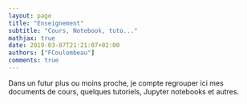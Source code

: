 ```yaml
---
layout: page
title: "Enseignement"
subtitle: "Cours, Notebook, tuto..."
mathjax: true
date: 2019-03-07T21:21:07+02:00
authors: ["FCoulombeau"]
comments: true
---
```


Dans un futur plus ou moins proche, je compte regrouper ici mes documents de cours, quelques tutoriels, Jupyter notebooks et autres.